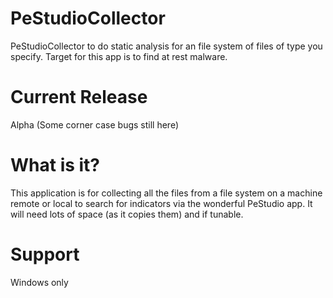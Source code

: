 # PeStudioCollector
PeStudioCollector to do static analysis for an file system of files of type you specify. Target for this app is to find at rest malware.

# Current Release
Alpha (Some corner case bugs still here)

# What is it?
This application is for collecting all the files from a file system on a machine remote or local to search for indicators via the wonderful PeStudio app. It will need lots of space (as it copies them) and if tunable.

# Support
Windows only

